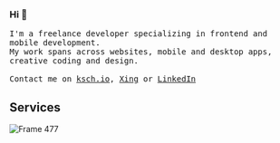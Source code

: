### Hi 👋


  <samp>I'm a freelance developer specializing in frontend and mobile development.<br>My work spans across websites, mobile and desktop apps, creative coding and design.<br><br>
  Contact me on <a href="https://ksch.io">ksch.io</a>, <a href="https://www.xing.com/profile/Kevin_Scheffelmeier">Xing</a> or <a href="https://www.linkedin.com/in/kevin-scheffelmeier">LinkedIn</a>
  </samp>

## Services
![Frame 477](https://user-images.githubusercontent.com/1451664/182584154-8db1a1ef-7ce9-411b-9968-83bb5601aab8.png)
